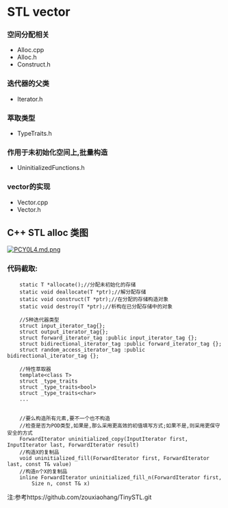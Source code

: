 # STL vector

### 空间分配相关
- Alloc.cpp
- Alloc.h
- Construct.h


### 迭代器的父类
- Iterator.h  

### 萃取类型
- TypeTraits.h  

### 作用于未初始化空间上,批量构造
- UninitializedFunctions.h  

### vector的实现
- Vector.cpp  
- Vector.h  

## C++ STL alloc 类图
[![PCY0L4.md.png](https://s1.ax1x.com/2018/06/25/PCY0L4.md.png)](https://imgchr.com/i/PCY0L4)


### 代码截取:
```
	static T *allocate();//分配未初始化的存储 
	static void deallocate(T *ptr);//解分配存储
	static void construct(T *ptr);//在分配的存储构造对象
	static void destroy(T *ptr);//析构在已分配存储中的对象 

	//5种迭代器类型
	struct input_iterator_tag{};
	struct output_iterator_tag{};
	struct forward_iterator_tag :public input_iterator_tag {};
	struct bidirectional_iterator_tag :public forward_iterator_tag {};
	struct random_access_iterator_tag :public bidirectional_iterator_tag {};
	
	//特性萃取器
	template<class T>
	struct _type_traits
	struct _type_traits<bool>
	struct _type_traits<char>
	...
	
	
	//要么构造所有元素,要不一个也不构造
	//检查是否为POD类型,如果是,那么采用更高效的初值填写方式;如果不是,则采用更保守安全的方式
	ForwardIterator uninitialized_copy(InputIterator first, InputIterator last, ForwardIterator result)
	//构造X的复制品
	void uninitialized_fill(ForwardIterator first, ForwardIterator last, const T& value)
	//构造n个X的复制品
	inline ForwardIterator uninitialized_fill_n(ForwardIterator first,
		Size n, const T& x)
```

注:参考https://github.com/zouxiaohang/TinySTL.git
